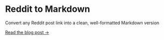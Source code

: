 # Reddit to Markdown

Convert any Reddit post link into a clean, well-formatted Markdown version

[Read the blog post →](https://aunchers.github.io/site/blog/reddit-to-markdown/)
